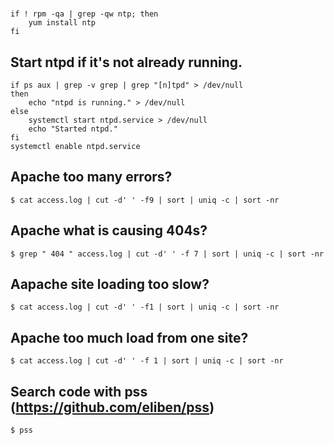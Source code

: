 #


##

```
if ! rpm -qa | grep -qw ntp; then
    yum install ntp
fi
```



## Start ntpd if it's not already running.
```
if ps aux | grep -v grep | grep "[n]tpd" > /dev/null
then
    echo "ntpd is running." > /dev/null
else
    systemctl start ntpd.service > /dev/null
    echo "Started ntpd."
fi
systemctl enable ntpd.service
```

## Apache too many errors?

    $ cat access.log | cut -d' ' -f9 | sort | uniq -c | sort -nr

## Apache what is causing 404s?

    $ grep " 404 " access.log | cut -d' ' -f 7 | sort | uniq -c | sort -nr

## Aapache site loading too slow?

    $ cat access.log | cut -d' ' -f1 | sort | uniq -c | sort -nr

## Apache too much load from one site?

    $ cat access.log | cut -d' ' -f 1 | sort | uniq -c | sort -nr

## Search code with pss (https://github.com/eliben/pss)

    $ pss
